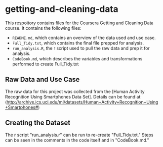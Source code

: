 # getting-and-cleaning-data

This respoitory contains files for the Coursera Getting and Cleaning Data course. It contains the following files:

- `README.md`, which contains an overview of the data used and use case. 
- `Full_Tidy.txt`, which contains the final file prepped for analysis. 
- `run_analysis.R`, the r script used to pull the raw data and prep it for analysis.
- `CodeBook.md`, which describes the variables and transformations performed to create Full_Tidy.txt

## Raw Data and Use Case <a name="Raw Data adnd Use Case"></a>

The raw data for this project was collected from the [Human Activity Recognition Using Smartphones Data Set]. Details can be found at (http://archive.ics.uci.edu/ml/datasets/Human+Activity+Recognition+Using+Smartphones#)

## Creating the Dataset <a name="Creating the Dataset"></a>

The r script "run_analysis.r" can be run to re-create "Full_Tidy.txt." Steps can be seen in the comments in the code itself and in "CodeBook.md."





